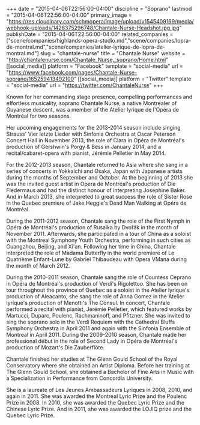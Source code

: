 +++
date = "2015-04-06T22:56:00-04:00"
discipline = "Soprano"
lastmod = "2015-04-06T22:56:00-04:00"
primary_image = "https://res.cloudinary.com/schmopera/image/upload/v1545409169/media/webhook-uploads/1428375296748/Chantale-Nurse-Headshot.jpg.jpg"
publishDate = "2015-04-06T22:56:00-04:00"
related_companies = ["scene/companies/highlands-opera-studio.md","scene/companies/lopra-de-montral.md","scene/companies/latelier-lyrique-de-lopra-de-montral.md"]
slug = "chantale-nurse"
title = "Chantale Nurse"
website = "http://chantalenurse.com/Chantale_Nurse,_soprano/Home.html"
[[social_media]]
platform = "Facebook"
template = "social-media"
url = "https://www.facebook.com/pages/Chantale-Nurse-soprano/165259413492100"
[[social_media]]
platform = "Twitter"
template = "social-media"
url = "https://twitter.com/ChantaleNurse"
+++

<p>
	Known for her commanding stage presence, compelling performances and effortless musicality, soprano Chantale Nurse, a native Montrealer of Guyanese descent, was a member of the Atelier lyrique de l'Opéra de Montréal for two seasons.<br>
</p>
<p>
	Her upcoming engagements for the 2013-2014 season include singing Strauss' Vier letzte Lieder with Sinfonia Orchestra at Oscar Peterson Concert Hall in November 2013, the role of Clara in Opéra de Montréal's production of Gershwin's Porgy &amp; Bess in January 2014, and a recital/cabaret-opera with pianist, Jérémie Pelletier in May 2014.<span class="style"><br>
	</span>
</p>
<p>
	For the 2012-2013 season, Chantale returned to Asia where she sang in a series of concerts in Yokkaichi and Osaka, Japan with Japanese artists during the months of September and October. At the beginning of 2013 she was the invited guest artist in Opera de Montréal's production of Die Fledermaus and had the distinct honour of interpreting Josephine Baker. And in March 2013, she interpreted to great success the role of Sister Rose in the Quebec premiere of Jake Heggie's Dead Man Walking at Opéra de Montréal.<span class="style"><br>
	</span>
</p>
<p>
	During the 2011-2012 season, Chantale sang the role of the First Nymph in Opéra de Montréal's production of Rusalka by Dvořák in the month of November 2011. Afterwards, she participated in a tour of China as a soloist with the Montreal Symphony Youth Orchestra, performing in such cities as Guangzhou, Beijing, and Xi'an. Following her time in China, Chantale interpreted the role of Madama Butterfly in the world premiere of Le Quatrième Enfant-Lune by Gabriel Thibaudeau with Opera VMana during the month of March 2012.<br>
</p>
<p>
	During the 2010-2011 season, Chantale sang the role of Countess Ceprano in Opéra de Montréal's production of Verdi's Rigolettoo. She has been on tour throughout the province of Quebec as a soloist in the Atelier lyrique's production of Aleacanto, she sang the role of Anna Gomez in the Atelier lyrique's production of Menotti's The Consul. In concert, Chantale performed a recital with pianist, Jérémie Pelletier, which featured works by Martucci, Duparc, Poulenc, Rachmaninoff, and Pfitzner. She was invited to sing the soprano solo in the Verdi Requiem with the Cathedral Bluffs Symphony Orchestra in April 2011 and again with the Sinfonia Ensemble of Montreal in April 2011. During the 2009-2010 season, Chantale made her professional début in the role of Second Lady in Opéra de Montréal's production of Mozart's Die Zauberflöte.<br>
</p>
<p>
	Chantale finished her studies at The Glenn Gould School of the Royal Conservatory where she obtained an Artist Diploma. Before her training at The Glenn Gould School, she obtained a Bachelor of Fine Arts in Music with a Specialization in Performance from Concordia University.<span class="style"><br>
	</span>
</p>
<p>
	She is a laureate of Les Jeunes Ambassadeurs Lyriques in 2008, 2010, and again in 2011. She was awarded the Montreal Lyric Prize and the Poulenc Prize in 2008. In 2010, she was awarded the Quebec Lyric Prize and the Chinese Lyric Prize. And in 2011, she was awarded the LOJIQ prize and the Quebec Lyric Prize.
</p>
